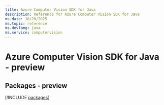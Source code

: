 ```yaml
---
title: Azure Computer Vision SDK for Java
description: Reference for Azure Computer Vision SDK for Java
ms.date: 10/20/2025
ms.topic: reference
ms.devlang: java
ms.service: computervision
---
```

# Azure Computer Vision SDK for Java - preview
## Packages - preview
[!INCLUDE [packages](computer-vision-index.md)]
